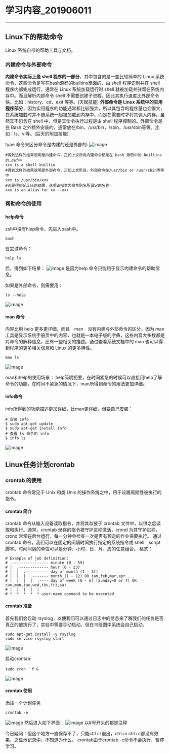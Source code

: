 # 学习内容_201906011

---

## Linux下的帮助命令
 Linux 系统自带的帮助工具与文档。

### 内建命令与外部命令
**内建命令实际上是 shell 程序的一部分**，其中包含的是一些比较简单的 Linux 系统命令，这些命令是写在bash源码的builtins里面的，由 shell 程序识别并在 shell 程序内部完成运行，通常在 Linux 系统加载运行时 shell 就被加载并驻留在系统内存中。而且解析内部命令 shell 不需要创建子进程，因此其执行速度比外部命令快。比如：history、cd、exit 等等。(天赋技能)
**外部命令是 Linux 系统中的实用程序部分**，因为实用程序的功能通常都比较强大，所以其包含的程序量也会很大，在系统加载时并不随系统一起被加载到内存中，而是在需要时才将其调入内存。虽然其不包含在 shell 中，但是其命令执行过程是由 shell 程序控制的。外部命令是在 Bash 之外额外安装的，通常放在/bin，/usr/bin，/sbin，/usr/sbin等等。比如：ls、vi等。(后天的附加技能)

type 命令来区分命令是内建的还是外部的:
![image](https://user-images.githubusercontent.com/50911356/59284067-35645500-8c9e-11e9-9600-0917975e54c0.png)
```
#得到这样的结果说明是内建命令，正如上文所说内建命令都是在 bash 源码中的 builtins 的.def中
xxx is a shell builtin
#得到这样的结果说明是外部命令，正如上文所说，外部命令在/usr/bin or /usr/sbin等等中
xxx is /usr/bin/xxx
#若是得到alias的结果，说明该指令为命令别名所设定的名称；
xxx is an alias for xx --xxx
```

### 帮助命令的使用

#### help命令
zsh中没有hlep命令，先进入bash中。
```
bash
```

在尝试命令：
```
help ls
```
后，得到如下结果：
![image](https://user-images.githubusercontent.com/50911356/59284296-9a1faf80-8c9e-11e9-9fb3-dd41d6b108cb.png)
是因为help 命令只能用于显示内建命令的帮助信息。

如果是外部命令，则需要用：
```
ls --help
```
![image](https://user-images.githubusercontent.com/50911356/59284615-1b774200-8c9f-11e9-92e6-47d271580e82.png)

#### man 命令
内容比用 help 更多更详细，而且　man　没有内建与外部命令的区分，因为 man 工具是显示系统手册页中的内容，也就是一本电子版的字典，这些内容大多数都是对命令的解释信息，还有一些相关的描述。通过查看系统文档中的 man 也可以得到程序的更多相关信息和 Linux 的更多特性。
```
man ls
```
![image](https://user-images.githubusercontent.com/50911356/59284800-7872f800-8c9f-11e9-989a-b1579c58a4bd.png)

man和help的使用场景：
help简明扼要，在时间紧急的时候可以直接用help了解命令的功能，在时间不紧急的情况下，man所得到命令的用法更加详细。

#### info命令
info所得到的功能描述更加详细，比man更详细，但要自己安装：
```
# 安装 info
$ sudo apt-get update
$ sudo apt-get install info
# 查看 ls 命令的 info
$ info ls
```
![image](https://user-images.githubusercontent.com/50911356/59285644-de13b400-8ca0-11e9-8a44-20b8b9186e0f.png)


## Linux任务计划crontab

### crontab 的使用
crontab 命令常见于 Unix 和类 Unix 的操作系统之中，用于设置周期性被执行的指令。

#### crontab 简介
crontab 命令从输入设备读取指令，并将其存放于 crontab 文件中，以供之后读取和执行。通常，crontab 储存的指令被守护进程激活，crond 为其守护进程，crond 常常在后台运行，每一分钟会检查一次是否有预定的作业需要执行。
通过 crontab 命令，我们可以在固定的间隔时间执行指定的系统指令或 shell　script 脚本。时间间隔的单位可以是分钟、小时、日、月、周的任意组合。
格式：
```
# Example of job definition:
# .---------------- minute (0 - 59)
# |  .------------- hour (0 - 23)
# |  |  .---------- day of month (1 - 31)
# |  |  |  .------- month (1 - 12) OR jan,feb,mar,apr ...
# |  |  |  |  .---- day of week (0 - 6) (Sunday=0 or 7) OR sun,mon,tue,wed,thu,fri,sat
# |  |  |  |  |
# *  *  *  *  * user-name command to be executed
```

#### crontab 准备
首先我们会启动 rsyslog，以便我们可以通过日志中的信息来了解我们的任务是否真正的被执行了，实验中需要手动启动，但在乌班图中系统会自己启动。
```
sudo apt-get install -y rsyslog
sudo service rsyslog start
```
![image](https://user-images.githubusercontent.com/50911356/59286891-2207b880-8ca3-11e9-8fd4-ccad92ec2375.png)

启动crontab:
```
sudo cron －f &
```
![image](https://user-images.githubusercontent.com/50911356/59287037-6eeb8f00-8ca3-11e9-83c0-eb5f3a2ebc09.png)

#### crontab 使用
添加一个计划任务
```
crontab -e
```
![image](https://user-images.githubusercontent.com/50911356/59287512-5f207a80-8ca4-11e9-843d-12f6e741683f.png)
然后进入如下界面：
![image](https://user-images.githubusercontent.com/50911356/59287568-79f2ef00-8ca4-11e9-8f62-ea9b2918520e.png)
以#号开头的都是注释

今日疑问：但这个地方一直保存不了，只能ctrl+z退出，ctrl+o ctrl+c都没有效果，之显示记录中，不知道为什么。
crontab由于crontab -e命令不会执行，暂停学习。

